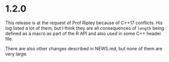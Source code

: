 # 1.2.0

This release is at the request of Prof Ripley because of C++17
conflicts.  His log listed a lot of them, but I think they are all
consequences of `length` being defined as a macro as part of the R API
and also used in some C++ header file.

There are also other changes described in NEWS.md, but none of them
are very large.
